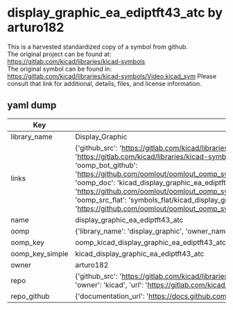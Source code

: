# display_graphic_ea_ediptft43_atc by arturo182  
This is a harvested standardized copy of a symbol from github.  
The original project can be found at:  
https://gitlab.com/kicad/libraries/kicad-symbols  
The original symbol can be found in:
https://gitlab.com/kicad/libraries/kicad-symbols/Video.kicad_sym
Please consult that link for additional, details, files, and license information.  
## yaml dump  
| Key | Value |  
| --- | --- |  
| library_name | Display_Graphic |  
| links | {'github_src': 'https://gitlab.com/kicad/libraries/kicad-symbols/Video.kicad_sym', 'github_src_repo': 'https://gitlab.com/kicad/libraries/kicad-symbols', 'oomp_bot': 'kicad_display_graphic_ea_ediptft43_atc/working', 'oomp_bot_github': 'https://github.com/oomlout/oomlout_oomp_symbol_bot/tree/main/kicad_display_graphic_ea_ediptft43_atc/working', 'oomp_doc': 'kicad_display_graphic_ea_ediptft43_atc/working', 'oomp_doc_github': 'https://github.com/oomlout/oomlout_oomp_symbol_doc/tree/main/kicad_display_graphic_ea_ediptft43_atc/working', 'oomp_src_flat': 'symbols_flat/kicad_display_graphic_ea_ediptft43_atc/working', 'oomp_src_flat_github': 'https://github.com/oomlout/oomlout_oomp_symbol_src/tree/main/kicad_display_graphic_ea_ediptft43_atc/working'} |  
| name | display_graphic_ea_ediptft43_atc |  
| oomp | {'library_name': 'display_graphic', 'owner_name': 'kicad', 'symbol_name': 'display_graphic_ea_ediptft43_atc'} |  
| oomp_key | oomp_kicad_display_graphic_ea_ediptft43_atc |  
| oomp_key_simple | kicad_display_graphic_ea_ediptft43_atc |  
| owner | arturo182 |  
| repo | {'github_src': 'https://gitlab.com/kicad/libraries/kicad-symbols/Video.kicad_sym', 'name': 'libraries/kicad-symbols', 'owner': 'kicad', 'url': 'https://gitlab.com/kicad/libraries/kicad-symbols'} |  
| repo_github | {'documentation_url': 'https://docs.github.com/rest/repos/repos#get-a-repository', 'message': 'Not Found'} |  

